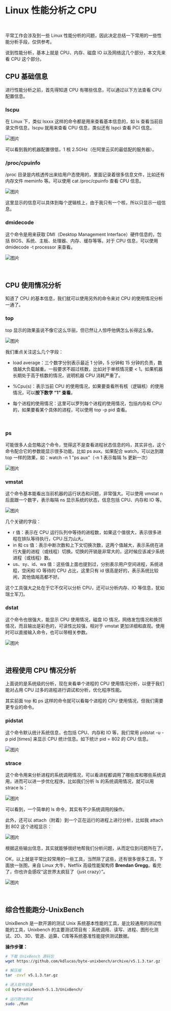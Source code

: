 # Linux 性能分析之 CPU

‍

平常工作会涉及到一些 Linux 性能分析的问题，因此决定总结一下常用的一些性能分析手段，仅供参考。

说到性能分析，基本上就是 CPU、内存、磁盘 IO 以及网络这几个部分，本文先来看 CPU 这个部分。

## **CPU 基础信息**

进行性能分析之前，首先得知道 CPU 有哪些信息，可以通过以下方法查看 CPU 配置信息。

### **lscpu**

在 Linux 下，类似 lsxxx 这样的命令都是用来查看基本信息的，如 ls 查看当前目录文件信息，lscpu 就用来查看 CPU 信息，类似还有 lspci 查看 PCI 信息。

​![图片](assets/net-img-640-20230906175414-hnw9hrf.jpg)​

可以看到我的机器配置很低，1 核 2.5GHz（在阿里云买的最低配的服务器）。

###  **/proc/cpuinfo**

/proc 目录是内核透传出来给用户态使用的，里面记录着很多信息文件，比如还有内存文件 meminfo 等。可以使用 cat /proc/cpuinfo 查看 CPU 信息。

​![图片](assets/net-img-640-20230906175414-h64iqo8.jpg)​

这里显示的信息可以具体到每个逻辑核上，由于我只有一个核，所以只显示一组信息。

### **dmidecode**

这个命令是用来获取 DMI（Desktop Management Interface）硬件信息的，包括 BIOS、系统、主板、处理器、内存、缓存等等。对于 CPU 信息，可以使用 dmidecode -t processor 来查看。

​![图片](assets/net-img-640-20230906175414-qhr5ak0.jpg)​

‍

## **CPU 使用情况分析**

知道了 CPU 的基本信息，我们就可以使用另外的命令来对 CPU 的使用情况分析一通了。

### **top**

top 显示的效果虽说不像它这么华丽，但已然让人惊呼他俩怎么长得这么像。

​![图片](assets/net-img-640-20230906175414-txkwc3r.jpg)​

我们重点关注这么几个字段：

* load average：三个数字分别表示最近 1 分钟，5 分钟和 15 分钟的负责，数值越大负载越重。一般要求不超过核数，比如对于单核情况要 < 1。如果机器长期处于高于核数的情况，说明机器 CPU 消耗严重了。
* %Cpu(s)：表示当前 CPU 的使用情况，如果要查看所有核（逻辑核）的使用情况，可以**按下数字 “1” 查看**。

* 每个进程的使用情况：这里可以罗列每个进程的使用情况，包括内存和 CPU 的，如果要看某个具体的进程，可以使用 top -p pid 查看。

​​

### **ps**

可能很多人会忽略这个命令，觉得这不是查看进程状态信息的吗，其实非也，这个命令配合它的参数能显示很多功能。比如 ps aux。如果配合 watch，可以达到跟 top 一样的效果，如：watch -n 1 "ps aux"（-n 1 表示每隔 1s 更新一次）

​![图片](assets/net-img-640-20230906175415-kz1afwh.jpg)​

### **vmstat**

这个命令基本能看出当前机器的运行状态和问题，非常强大。可以使用 vmstat n 后面跟一个数字，表示每隔 ns 显示系统的状态，信息包括 CPU、内存和 IO 等。

​![图片](assets/net-img-640-20230906175415-2dc39lr.jpg)​

几个关键的字段：

* r 值：表示在 CPU 运行队列中等待的进程数，如果这个值很大，表示很多进程在排队等待执行，CPU 压力山大。
* in 和 cs 值：表示中断次数和上下文切换次数，这两个值越大，表示系统在进行大量的进程（或线程）切换。切换的开销是非常大的，这时候应该减少系统进程（或线程）数。
* us、sy、id、wa 值：这些值上面也提到过，分别表示用户空间进程，系统进程，空闲和 IO 等待的 CPU 占比，这里只有 id 很高是好的，表示系统比较闲，其他值飚高都不好。

这个工具强大之处在于它不仅可以分析 CPU，还可以分析内存、IO 等信息，犹如瑞士军刀。

### **dstat**

这个命令也很强大，能显示 CPU 使用情况，磁盘 IO 情况，网络发包情况和换页情况，而且输出是彩色的，可读性比较强，相对于 vmstat 更加详细和直观。使用时可以直接输入命令，也可以带相关参数。

​![图片](assets/net-img-640-20230906175415-uvn6e86.jpg)​

‍

## **进程使用 CPU 情况分析**

上面说的是系统级的分析，现在来看单个进程的 CPU 使用情况分析，以便于我们能对占用 CPU 过多的进程进行调试和分析，优化程序性能。

其实前面 top 和 ps 这样的命令就可以看每个进程的 CPU 使用情况，但我们需要更专业的命令。

### **pidstat**

这个命令默认统计系统信息，也包括 CPU、内存和 IO 等，我们常用 pidstat -u -p pid [times] 来显示 CPU 统计信息。如下统计 pid = 802 的 CPU 信息。

​![图片](assets/net-img-640-20230906175415-29049yo.jpg)​

### **strace**

这个命令用来分析进程的系统调用情况，可以看进程都调用了哪些库和哪些系统调用，进而可以进一步优化程序。比如我们分析 ls 的系统调用情况，就可以用 strace ls：

​![图片](assets/net-img-640-20230906175415-wm7izm7.jpg)​

可以看到，一个简单的 ls 命令，其实有不少系统调用的操作。

此外，还可以 attach（附着）到一个正在运行的进程上进行分析，比如我 attach 到 802 这个进程显示：

​![图片](assets/net-img-640-20230906175415-e91yrs7.jpg)​

根据这些输出信息，其实就能够很好地帮我们分析问题，从而定位到问题所在了。

OK，以上就是平常比较常用的一些工具，当然除了这些，还有很多很多工具，下面放一张图，来自 Linux 大牛，Netflix 高级性能架构师 **Brendan Gregg**。看完了，你也许会感叹“这世界太疯狂了（just crazy）”。

​![图片](assets/net-img-640-20230906175415-4z6tc2s.jpg)​

​​

## **综合性能跑分-UnixBench**

UnixBench 是一款开源的测试 Unix 系统基本性能的工具，是比较通用的测试性能的工具，Unixbench 的主要测试项目有：系统调用、读写、进程、图形化测试、2D、3D、管道、运算、C库等系统基准性能提供测试数据。

**操作步骤：**

```bash
# 下载 UnixBench 源码包
wget https://github.com/kdlucas/byte-unixbench/archive/v5.1.3.tar.gz
 
# 解压缩
tar -zxvf v5.1.3.tar.gz
 
# 进入软件目录
cd byte-unixbench-5.1.3/UnixBench/
 
# 运行跑分测试
sudo ./Run
```

‍
